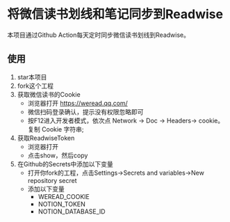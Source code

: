 # 将微信读书划线和笔记同步到Readwise


本项目通过Github Action每天定时同步微信读书划线到Readwise。


## 使用

1. star本项目
2. fork这个工程
3. 获取微信读书的Cookie
    * 浏览器打开 https://weread.qq.com/
    * 微信扫码登录确认，提示没有权限忽略即可
    * 按F12进入开发者模式，依次点 Network -> Doc -> Headers-> cookie。复制 Cookie 字符串;
4. 获取ReadwiseToken
    * 浏览器打开 
    * 点击show，然后copy
5. 在Github的Secrets中添加以下变量
    * 打开你fork的工程，点击Settings->Secrets and variables->New repository secret
    * 添加以下变量
        * WEREAD_COOKIE
        * NOTION_TOKEN
        * NOTION_DATABASE_ID

